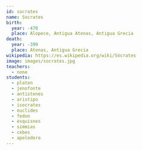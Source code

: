 ```yaml
---
id: socrates
name: Socrates
birth:
  year: -470
  place: Alopece, Antigua Atenas, Antigua Grecia
death:
  year: -399
  place: Atenas, Antigua Grecia
wikipedia: https://es.wikipedia.org/wiki/Sócrates
image: images/socrates.jpg
teachers:
  - none
students:
  - platon
  - jenofonte
  - antistenes
  - aristipo
  - isocrates
  - euclides
  - fedon
  - esquisnes
  - simmias
  - cebes
  - apolodoro
---
```

